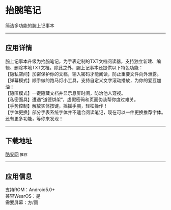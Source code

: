 # 抬腕笔记
简洁多功能的腕上记事本

***

## 应用详情
腕上记事本升级为抬腕笔记，为手表定制的TXT文档阅读器，支持独立新建、编辑、删除本地TXT文档。除此之外，腕上记事本还提供以下特色功能：  
【隐私空间】加密保护你的文档，输入密码才能阅读，防止重要文件向外泄露。  
【弹幕模式】顺手做的跑马灯小工具，支持自定义文字滚动播放，为你的爱豆加油！  
【隐匿模式】一键隐藏文档并显示息屏时间，防治他人窥视。  
【私密面具】遭遇“道德绑架”，虚假密码和页面伪装帮你度过难关。  
【手势控制】解放实体按键，摇摇手腕，轻松操作！  
【字体更换】部分手表系统字体并不适合阅读笔记，现在可以一件更换推荐字体。  
还有更多功能，等你来发现！

***

## 下载地址
[酷安网](https://www.coolapk.com/apk/283973) `推荐`

***

## 应用信息
支持ROM：Android5.0+  
兼容WearOS：是  
需要屏幕：方/圆

